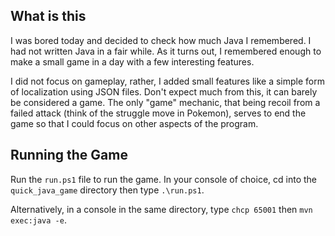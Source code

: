 ## What is this

I was bored today and decided to check how much Java I remembered. I had not written Java in a fair while. As it turns out, I remembered enough to make a small game in a day with a few interesting features.

I did not focus on gameplay, rather, I added small features like a simple form of localization using JSON files. Don't expect much from this, it can barely be considered a game. The only "game" mechanic, that being recoil from a failed attack (think of the struggle move in Pokemon), serves to end the game so that I could focus on other aspects of the program.

## Running the Game

Run the `run.ps1` file to run the game. In your console of choice, cd into the `quick_java_game` directory then type `.\run.ps1`.

Alternatively, in a console in the same directory, type `chcp 65001` then `mvn exec:java -e`.
